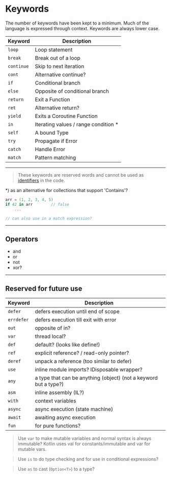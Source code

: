 # Keywords

The number of keywords have been kept to a minimum. Much of the language is expressed through context. Keywords are always lower case.

| Keyword | Description
|--|--
| `loop` | Loop statement
| `break` | Break out of a loop
| `continue` | Skip to next iteration
| `cont` | Alternative continue?
| `if` | Conditional branch
| `else` | Opposite of conditional branch
| `return` | Exit a Function
| `ret` | Alternative return?
| `yield` | Exits a Coroutine Function
| `in` | Iterating values / range condition *
| `self` | A bound Type
| `try` | Propagate if Error
| `catch` | Handle Error
| `match` | Pattern matching

---

> These keywords are reserved words and cannot be used as [identifiers](identifiers.md) in the code.

*) as an alternative for collections that support 'Contains'?

```csharp
arr = (1, 2, 3, 4, 5)
if 42 in arr        // false
    ...

// can also use in a match expression?
```

---

## Operators

- and
- or
- not
- xor?

---

## Reserved for future use

Keyword | Description
--|--
`defer` | defers execution until end of scope
`errdefer` | defers execution till exit with error
`out` | opposite of in?
`var` | thread local?
`def` | default? (looks like define!)
`ref` | explicit reference? / read-only pointer?
`deref` | unpack a reference (too similar to defer)
`use` | inline module imports? IDisposable wrapper?
`any` | a type that can be anything (object) (not a keyword but a type?)
`asm` | inline assembly (IL?)
`with` | context variables
`async` | async execution (state machine)
`await` | awaiting async execution
`fun` | for pure functions?

> Use `var` to make mutable variables and normal syntax is always immutable?
Kotlin uses val for constants/immutable and var for mutable vars.

> Use `is` to do type checking and for use in conditional expressions?

> Use `as` to cast (`Option<T>`) to a type?
